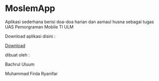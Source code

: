# MoslemApp

Aplikasi sederhana berisi doa-doa harian dan asmaul husna sebagai tugas UAS Pemorgraman Mobile TI ULM

Download aplikasi disini :

[Download](https://github.com/uluumbch/MoslemApp/releases/download/v1.0.0/MoslemApp.apk)

dibuat oleh : 

Bachrul Uluum

Muhammad Firda Ryanifar
